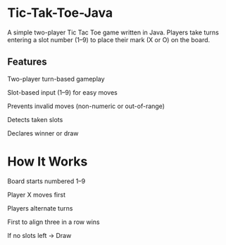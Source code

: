 # Tic-Tak-Toe-Java

A simple two-player Tic Tac Toe game written in Java.
Players take turns entering a slot number (1–9) to place their mark (X or O) on the board.

## Features

Two-player turn-based gameplay

 Slot-based input (1–9) for easy moves

 Prevents invalid moves (non-numeric or out-of-range)

Detects taken slots

 Declares winner or draw

# How It Works

Board starts numbered 1–9

Player X moves first

Players alternate turns

First to align three in a row wins

If no slots left → Draw

